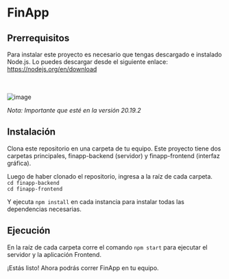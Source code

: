 # FinApp

## Prerrequisitos

Para instalar este proyecto es necesario que tengas descargado e instalado Node.js.
Lo puedes descargar desde el siguiente enlace: https://nodejs.org/en/download
<br><br><br>

![image](https://github.com/user-attachments/assets/e641a35c-12e4-4b06-8332-4e1b85efe451)

*Nota: Importante que esté en la versión 20.19.2*

## Instalación 
Clona este repositorio en una carpeta de tu equipo.
Este proyecto tiene dos carpetas principales, finapp-backend (servidor) y finapp-frontend (interfaz gráfica).

Luego de haber clonado el repositorio, ingresa a la raíz de cada carpeta. <br>
`cd finapp-backend` <br>
`cd finapp-frontend`

Y ejecuta `npm install` en cada instancia para instalar todas las dependencias necesarias.

## Ejecución
En la raíz de cada carpeta corre el comando `npm start` para ejecutar el servidor y la aplicación Frontend.

¡Estás listo! Ahora podrás correr FinApp en tu equipo.

